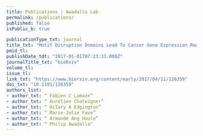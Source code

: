 ```yaml
---
title: Publications | Awadalla Lab
permalink: /publications/
published: false
isPublic_b: true

publicationType_txt: journal
title_txt: "Motif Disruption Domains Lead To Cancer Gene Expression Rewiring."
pmid_tl: 
publishDate_tdt: "2017-01-01T07:23:33.000Z"
journalTitle_txt: "bioRxiv"
volume_tl:
issue_tl:
link_txt: "https://www.biorxiv.org/content/early/2017/04/11/126359"
doi_txt: "10.1101/126359"
authors_list:
- author_txt: “ Fabien C Lamaze”
- author_txt: “ Aurelien Chateigner”
- author_txt: “ Hilary A Edgington”
- author_txt: “ Marie-Julie Fave”
- author_txt: “ Armande Ang Houle”
- author_txt: “ Philip Awadalla"
---
```

